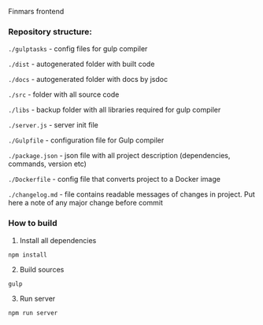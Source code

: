 Finmars frontend

### Repository structure:

`./gulptasks` - config files for gulp compiler

`./dist` - autogenerated folder with built code

`./docs` - autogenerated folder with docs by jsdoc

`./src` - folder with all source code

`./libs` - backup folder with all libraries required for gulp compiler

`./server.js` - server init file

`./Gulpfile` - configuration file for Gulp compiler

`./package.json` - json file with all project description (dependencies, commands, version etc)

`./Dockerfile` - config file that converts project to a Docker image

`./changelog.md` - file contains readable messages of changes in project. Put here a note of any major change before commit

### How to build

1) Install all dependencies

`npm install`

2) Build sources

`gulp`

3) Run server 

`npm run server`
